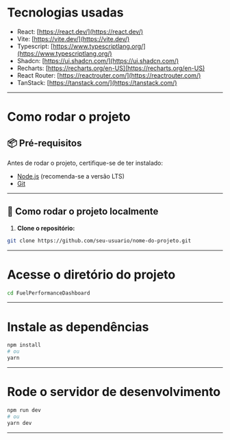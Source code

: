 # Tecnologias usadas
* React: [https://react.dev/](https://react.dev/)
* Vite: [https://vite.dev/](https://vite.dev/)
* Typescript: [https://www.typescriptlang.org/](https://www.typescriptlang.org/)
* Shadcn: [https://ui.shadcn.com/](https://ui.shadcn.com/)
* Recharts: [https://recharts.org/en-US](https://recharts.org/en-US)
* React Router: [https://reactrouter.com/](https://reactrouter.com/)
* TanStack: [https://tanstack.com/](https://tanstack.com/)

---

# Como rodar o projeto
## 📦 Pré-requisitos

Antes de rodar o projeto, certifique-se de ter instalado:

- [Node.js](https://nodejs.org/) (recomenda-se a versão LTS)
- [Git](https://git-scm.com/)

---

## 📁 Como rodar o projeto localmente

1. **Clone o repositório:**

```bash
git clone https://github.com/seu-usuario/nome-do-projeto.git
```

---

# Acesse o diretório do projeto

```bash
cd FuelPerformanceDashboard
```
---

# Instale as dependências

```bash
npm install
# ou
yarn
```
---

# Rode o servidor de desenvolvimento

```bash
npm run dev
# ou
yarn dev
```
---
